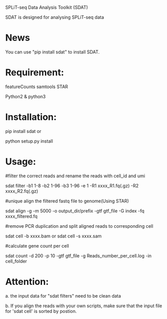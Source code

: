 SPLiT-seq Data Analysis Toolkit (SDAT)

SDAT is designed for analysing SPLiT-seq data


# News

You can use "pip install sdat" to install SDAT.


# Requirement:

featureCounts samtools STAR

Python2 & python3

# Installation:

pip install sdat  or

python setup.py install

# Usage:

#filter the correct reads and rename the reads with cell_id and umi

sdat filter -b1 1-8  -b2 1-96  -b3 1-96  -e 1 -R1 xxxx_R1.fq(.gz)  -R2 xxxx_R2.fq(.gz)


#unique align the filtered fastq file to genome(Using STAR)

sdat align -g -m 5000 -o output_dir/prefix  -gtf gtf_file  -G index   -fq xxxx_filtered.fq


#remove PCR duplication and split aligned reads to corresponding cell

sdat cell  -b xxxx.bam    or    sdat cell  -s xxxx.sam


#calculate gene count per cell

sdat count -d 200 -p 10 -gtf  gtf_file  -g Reads_number_per_cell.log  -in cell_folder





# Attention:  

a. the input data for "sdat filters" need to be clean data

b. If you align the reads with your own scripts, make sure that the input file for 'sdat cell' is sorted by postion. 
